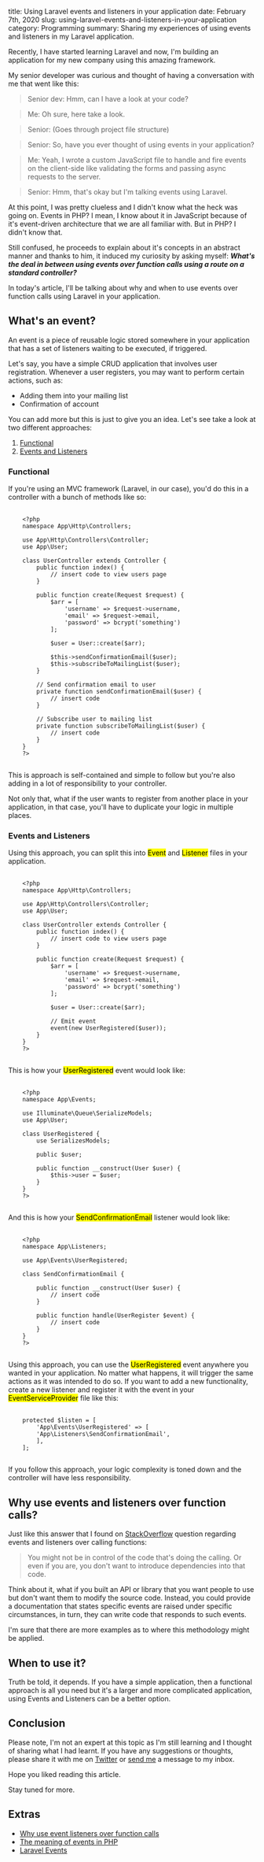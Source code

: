 title: Using Laravel events and listeners in your application
date: February 7th, 2020
slug: using-laravel-events-and-listeners-in-your-application
category: Programming
summary: Sharing my experiences of using events and listeners in my Laravel application.

Recently, I have started learning Laravel and now, I'm building an application for my new company using this amazing framework.

My senior developer was curious and thought of having a conversation with me that went like this:

>Senior dev: Hmm, can I have a look at your code?

>Me: Oh sure, here take a look.

>Senior: (Goes through project file structure)

>Senior: So, have you ever thought of using events in your application?

>Me: Yeah, I wrote a custom JavaScript file to handle and fire events on the client-side like validating the forms and passing async requests to the server.

>Senior: Hmm, that's okay but I'm talking events using Laravel.

At this point, I was pretty clueless and I didn't know what the heck was going on. Events in PHP? I mean, I know about it in JavaScript because of it's event-driven architecture that we are all familiar with. But in PHP? I didn't know that.

Still confused, he proceeds to explain about it's concepts in an abstract manner and thanks to him, it induced my curiosity by asking myself: ***What's the deal in between using events over function calls using a route on a standard controller?***

In today's article, I'll be talking about why and when to use events over function calls using Laravel in your application.

## What's an event?
An event is a piece of reusable logic stored somewhere in your application that has a set of listeners waiting to be executed, if triggered.

Let's say, you have a simple CRUD application that involves user registration. Whenever a user registers, you may want to perform certain actions, such as:

- Adding them into your mailing list
- Confirmation of account

You can add more but this is just to give you an idea. Let's see take a look at two different approaches:

1. [Functional](#approach-1)
2. [Events and Listeners](#approach-2)

### <a id="approach-1"></a> Functional
If you're using an MVC framework (Laravel, in our case), you'd do this in a controller with a bunch of methods like so:

<pre>
    <code class="php">
    &lt;?php
    namespace App\Http\Controllers;

    use App\Http\Controllers\Controller;
    use App\User;

    class UserController extends Controller {
        public function index() {
            // insert code to view users page
        }

        public function create(Request $request) {
            $arr = [
                'username' => $request->username,
                'email' => $request->email,
                'password' => bcrypt('something')
            ];

            $user = User::create($arr);

            $this->sendConfirmationEmail($user);
            $this->subscribeToMailingList($user);
        }

        // Send confirmation email to user
        private function sendConfirmationEmail($user) {
            // insert code
        }

        // Subscribe user to mailing list
        private function subscribeToMailingList($user) {
            // insert code
        }
    }
    ?&gt;
    </code>
</pre>

This is approach is self-contained and simple to follow but you're also adding in a lot of responsibility to your controller.

Not only that, what if the user wants to register from another place in your application, in that case, you'll have to duplicate your logic in multiple places.

### <a id="approach-2"></a> Events and Listeners
Using this approach, you can split this into <mark>Event</mark> and <mark>Listener</mark> files in your application.

<pre>
    <code class="php">
    &lt;?php
    namespace App\Http\Controllers;

    use App\Http\Controllers\Controller;
    use App\User;

    class UserController extends Controller {
        public function index() {
            // insert code to view users page
        }

        public function create(Request $request) {
            $arr = [
                'username' => $request->username,
                'email' => $request->email,
                'password' => bcrypt('something')
            ];

            $user = User::create($arr);

            // Emit event
            event(new UserRegistered($user));
        }
    }
    ?&gt;
    </code>
</pre>

This is how your <mark>UserRegistered</mark> event would look like:

<pre>
    <code class="php">
    &lt;?php
    namespace App\Events;

    use Illuminate\Queue\SerializeModels;
    use App\User;

    class UserRegistered {
        use SerializesModels;

        public $user;

        public function __construct(User $user) {
            $this->user = $user;
        }
    }
    ?&gt;
    </code>
</pre>

And this is how your <mark>SendConfirmationEmail</mark> listener would look like:

<pre>
    <code class="php">
    &lt;?php
    namespace App\Listeners;

    use App\Events\UserRegistered;

    class SendConfirmationEmail {

        public function __construct(User $user) {
            // insert code
        }

        public function handle(UserRegister $event) {
            // insert code
        }
    }
    ?&gt;
    </code>
</pre>

Using this approach, you can use the <mark>UserRegistered</mark> event anywhere you wanted in your application. No matter what happens, it will trigger the same actions as it was intended to do so. If you want to add a new functionality, create a new listener and register it with the event in your <mark>EventServiceProvider</mark> file like this:

<pre>
    <code class="php">
    protected $listen = [
        'App\Events\UserRegistered' => [
        'App\Listeners\SendConfirmationEmail',
        ],
    ];
    </code>
</pre>

If you follow this approach, your logic complexity is toned down and the controller will have less responsibility.

## Why use events and listeners over function calls?
Just like this answer that I found on [StackOverflow](https://stackoverflow.com/questions/4503723/why-use-event-listeners-over-function-calls) question regarding events and listeners over calling functions:

>You might not be in control of the code that's doing the calling. Or even if you are, you don't want to introduce dependencies into that code.

Think about it, what if you built an API or library that you want people to use but don't want them to modify the source code. Instead, you could provide a documentation that states specific events are raised under specific circumstances, in turn, they can write code that responds to such events.

I'm sure that there are more examples as to where this methodology might be applied.

## When to use it?
Truth be told, it depends. If you have a simple application, then a functional approach is all you need but it's a larger and more complicated application, using Events and Listeners can be a better option.

## Conclusion
Please note, I'm not an expert at this topic as I'm still learning and I thought of sharing what I had learnt. If you have any suggestions or thoughts, please share it with me on [Twitter](https://twitter.com/megacolorboy) or [send me](mailto:megacolorboy@gmail.com) a message to my inbox.

Hope you liked reading this article.

Stay tuned for more.

## Extras

- [Why use event listeners over function calls](https://stackoverflow.com/questions/4503723/why-use-event-listeners-over-function-calls)
- [The meaning of events in PHP](https://stackoverflow.com/questions/17377442/meaning-of-event-in-php)
- [Laravel Events](https://laravel.com/docs/6.x/events)